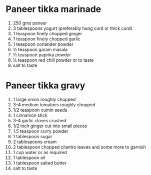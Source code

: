 # Paneer tikka marinade

1. 250 gms paneer
2. 3 tablespoons yogurt (preferably hung curd or thick curd)
3. 1 teaspoon finely chopped ginger
4. 1 teaspoon finely chopped garlic
5. 1 teaspoon coriander powder
6. ½ teaspoon garam masala
7. ½ teaspoon paprika powder
8. ¼ teaspoon red chili powder or to taste
9. salt to taste

# Paneer tikka gravy

1. 1 large onion roughly chopped
2. 3-4 medium tomatoes roughly chopped
3. 1/2 teaspoon cumin seeds
4. 1 cinnamon stick
5. 3-4 garlic cloves crushed
6. 1/2 inch ginger cut into small pieces
7. 1.5 teaspoon curry powder
8. 1 tablespoon sugar
9. 2 tablespoons cream
10. 2 tablespoon chopped cilantro leaves and some more to garnish
11. 1 cup water or as required
12. 1 tablespoon oil
13. 1 tablespoon salted butter
14. salt to taste


